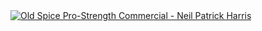 <!-- Old Spice Pro-Strength Commercial - Neil Patrick Harris -->
<a href="http://www.youtube.com/watch?v=0zM3nApSvMg">
<picture>
	<source media="(prefers-color-scheme: dark)" srcset="https://ytcards.demolab.com/?id=0zM3nApSvMg&title=Old+Spice+Pro-Strength+Commercial+-+Neil+Patrick+Harris&background_color=%230d1117&title_color=%23ffffff&stats_color=%23dedede&max_title_lines=2&width=250&border_radius=5&duration=16">
	<img src="https://ytcards.demolab.com/?id=0zM3nApSvMg&title=Old+Spice+Pro-Strength+Commercial+-+Neil+Patrick+Harris&background_color=%23ffffff&title_color=%2324292f&stats_color=%2357606a&max_title_lines=2&width=250&border_radius=5&duration=16" alt="Old Spice Pro-Strength Commercial - Neil Patrick Harris" title="Old Spice Pro-Strength Commercial - Neil Patrick Harris">
</picture>
</a>
